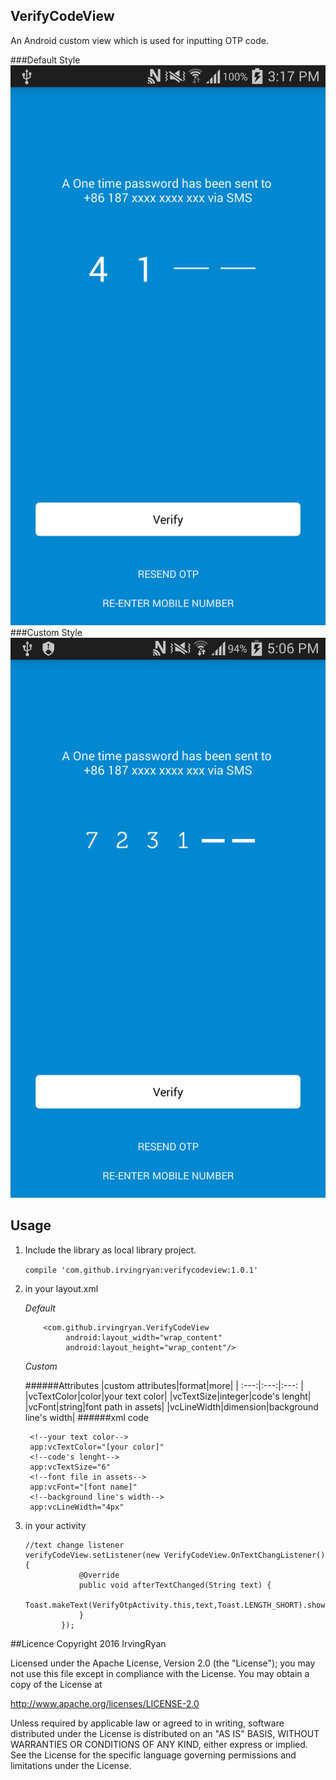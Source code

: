 ## VerifyCodeView
An Android custom view which is used for inputting OTP code.

###Default Style
![](./pic/pic1.png)
###Custom Style
![](./pic/pic2.png)
## Usage

1. Include the library as local library project.

    `compile 'com.github.irvingryan:verifycodeview:1.0.1'`

2. in your layout.xml

    *Default*
    ```
        <com.github.irvingryan.VerifyCodeView
             android:layout_width="wrap_content"
             android:layout_height="wrap_content"/>
    ```
    *Custom*
    
    ######Attributes
    |custom attributes|format|more|
        | :---:|:---:|:---: |
        |vcTextColor|color|your text color|
        |vcTextSize|integer|code's lenght|
        |vcFont|string|font path in assets|
        |vcLineWidth|dimension|background line's width|
    ######xml code
    ```
     <!--your text color-->
     app:vcTextColor="[your color]"
     <!--code's lenght-->
     app:vcTextSize="6"
     <!--font file in assets-->
     app:vcFont="[font name]"
     <!--background line's width-->
     app:vcLineWidth="4px"
    ```

3. in your activity
    ```
    //text change listener
    verifyCodeView.setListener(new VerifyCodeView.OnTextChangListener() {
                @Override
                public void afterTextChanged(String text) {
                    Toast.makeText(VerifyOtpActivity.this,text,Toast.LENGTH_SHORT).show();
                }
            });
    ```
##Licence
 Copyright 2016 IrvingRyan

 Licensed under the Apache License, Version 2.0 (the "License"); you may not use this file except in compliance with the License. You may obtain a copy of the License at

 http://www.apache.org/licenses/LICENSE-2.0

 Unless required by applicable law or agreed to in writing, software distributed under the License is distributed on an "AS IS" BASIS, WITHOUT WARRANTIES OR CONDITIONS OF ANY KIND, either express or implied. See the License for the specific language governing permissions and limitations under the License.

